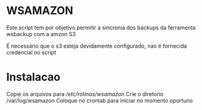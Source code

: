 # WSAMAZON 

Este script tem por objetivo permitir a sincronia dos backups da ferramenta wsbackup com a amzon S3

É necessário que o s3 esteja devidamente configurado, nao é fornecida credencial no script


# Instalacao

Copie os arquivos para */etc/rotinas/wsamazon* 
Crie o diretorio /var/log/wsamazon
Coloque no crontab para iniciar no momento oportuno
